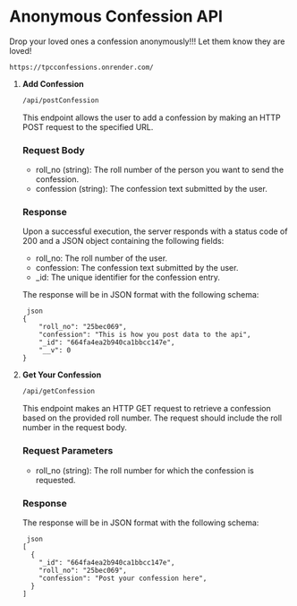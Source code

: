 # Anonymous Confession API

Drop your loved ones a confession anonymously!!! Let them know they are loved!

```
https://tpcconfessions.onrender.com/
```

1. **Add Confession**

   ```sh
   /api/postConfession
   ```
   This endpoint allows the user to add a confession by making an HTTP POST request to the specified URL.


   ### Request Body
   
   - roll_no (string): The roll number of the person you want to send the confession.
   - confession (string): The confession text submitted by the user.
       
   
   ### Response
   
   Upon a successful execution, the server responds with a status code of 200 and a JSON object containing the following fields:
   
   - roll_no: The roll number of the user.
   - confession: The confession text submitted by the user.
   - _id: The unique identifier for the confession entry.
       
   
   The response will be in JSON format with the following schema:
   
   ```
    json
   {
       "roll_no": "25bec069",
       "confession": "This is how you post data to the api",
       "_id": "664fa4ea2b940ca1bbcc147e",
       "__v": 0
   }
   ```


2. **Get Your Confession**

   ```sh
   /api/getConfession
   ```
   This endpoint makes an HTTP GET request to retrieve a confession based on the provided roll number. The request should include the roll number in the request body.

   ### Request Parameters
   
   - roll_no (string): The roll number for which the confession is requested.
       
   
   ### Response
   
   The response will be in JSON format with the following schema:
   ```
    json
   [
     {
       "_id": "664fa4ea2b940ca1bbcc147e",
       "roll_no": "25bec069",
       "confession": "Post your confession here",
     }
   ]
    ```
